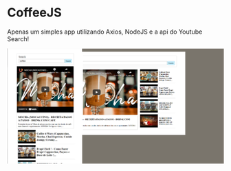 # CoffeeJS
Apenas um simples app utilizando Axios, NodeJS e a api do Youtube Search!

![alt text](https://github.com/Flaviogameover/coffeeJS/blob/master/coffeeJS-v2.png?raw=true)
